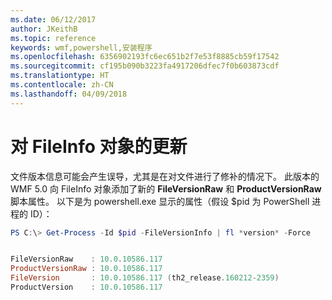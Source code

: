 ```yaml
---
ms.date: 06/12/2017
author: JKeithB
ms.topic: reference
keywords: wmf,powershell,安装程序
ms.openlocfilehash: 6356902193fc6ec651b2f7e53f8885cb59f17542
ms.sourcegitcommit: cf195b090b3223fa4917206dfec7f0b603873cdf
ms.translationtype: HT
ms.contentlocale: zh-CN
ms.lasthandoff: 04/09/2018
---
```

# <a name="updates-to-fileinfo-object"></a>对 FileInfo 对象的更新
文件版本信息可能会产生误导，尤其是在对文件进行了修补的情况下。 此版本的 WMF 5.0 向 FileInfo 对象添加了新的 **FileVersionRaw** 和 **ProductVersionRaw** 脚本属性。 以下是为 powershell.exe 显示的属性（假设 $pid 为 PowerShell 进程的 ID）：

```powershell
PS C:\> Get-Process -Id $pid -FileVersionInfo | fl *version* -Force


FileVersionRaw    : 10.0.10586.117
ProductVersionRaw : 10.0.10586.117
FileVersion       : 10.0.10586.117 (th2_release.160212-2359)
ProductVersion    : 10.0.10586.117